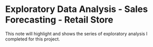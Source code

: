 # Exploratory Data Analysis - Sales Forecasting - Retail Store 

This note will highlight and shows the series of exploratory analysis I completed for this project. 



